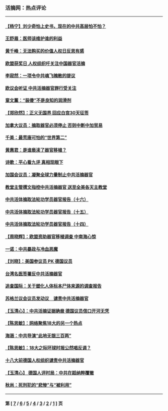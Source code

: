 ### 活摘网：热点评论
---
#### [【杨宁】刘少奇怕上史书，现在的中共高层怕不怕？](../../pages/nf5879/n3766433.md) 
#### [王舒眉：医师该维护谁的利益](../../pages/nf5879/n3762042.md) 
#### [黄千峰：无法购买的价值人权日反思有感](../../pages/nf5879/n3752264.md) 
#### [欧盟获奖日 人权组织吁关注中国器官活摘](../../pages/nf5879/n3749730.md) 
#### [李寂然：一项令中共魂飞魄散的提议](../../pages/nf5879/n3748660.md) 
#### [欧议会听证 中共活摘器官罪行受关注](../../pages/nf5879/n3748262.md) 
#### [童文薰：“装傻”不是良知的润滑剂](../../pages/nf5879/n3745286.md) 
#### [【郑欣然】：正义无国界 回应白宫30天征签](../../pages/nf5879/n3745102.md) 
#### [加拿大议员：摘取器官必须停止 否则中断中加贸易](../../pages/nf5879/n3742782.md) 
#### [千美：最荒唐可怕的“世界第二”](../../pages/nf5879/n3742511.md) 
#### [黄惠君：是谁亵渎了器官移植？](../../pages/nf5879/n3741398.md) 
#### [诗歌：平心看九评  真相现眼下](../../pages/nf5879/n3740114.md) 
#### [加国会议员：凝聚全球力量制止中共活摘器官](../../pages/nf5879/n3738050.md) 
#### [教堂主管撰文指控中共活摘器官 送至全美各天主教堂](../../pages/nf5879/n3733787.md) 
#### [中共活体摘取法轮功学员器官报告（十六）](../../pages/nf5879/n3734691.md) 
#### [中共活体摘取法轮功学员器官报告（十五）](../../pages/nf5879/n3734642.md) 
#### [中共活体摘取法轮功学员器官报告（十四）](../../pages/nf5879/n3733778.md) 
#### [【周晓辉】：欧盟资助器官移植调查 中南海心惊](../../pages/nf5879/n3733045.md) 
#### [一诺：中共暴政与冷血恶魔](../../pages/nf5879/n3732760.md) 
#### [【刘晓】：美国参议员 PK 德国议员](../../pages/nf5879/n3732542.md) 
#### [台湾名医签署反中共活摘器官](../../pages/nf5879/n3730828.md) 
#### [追查国际：关于塑化人体标本尸体来源的调查报告](../../pages/nf5879/n3730493.md) 
#### [苏格兰议会议员发动议　谴责中共活摘器官](../../pages/nf5879/n3729343.md) 
#### [【玉清心】：中共活摘证据确凿 德国议员信口开河无凭](../../pages/nf5879/n3727325.md) 
#### [【陈思敏】：网络聚焦18大的另一个热点](../../pages/nf5879/n3727058.md) 
#### [海涵：中共导演“此地无银三百两”](../../pages/nf5879/n3726767.md) 
#### [【陈思敏】：18大之际环球时报公然唱反调？](../../pages/nf5879/n3726004.md) 
#### [十八大前德国人权组织谴责中共活摘器官](../../pages/nf5879/n3724774.md) 
#### [【玉清心】 德国人评时局：中共在蹈纳粹覆辙](../../pages/nf5879/n3724672.md) 
#### [秋尚：死刑犯的“悲惨”与“被利用”](../../pages/nf5879/n3723731.md) 

---
#### 第 [ [7](./7.md) / [6](./6.md) / [5](./5.md) / [4](./4.md) / [3](./3.md) / [2](./2.md) / [1](./1.md) ] 页
